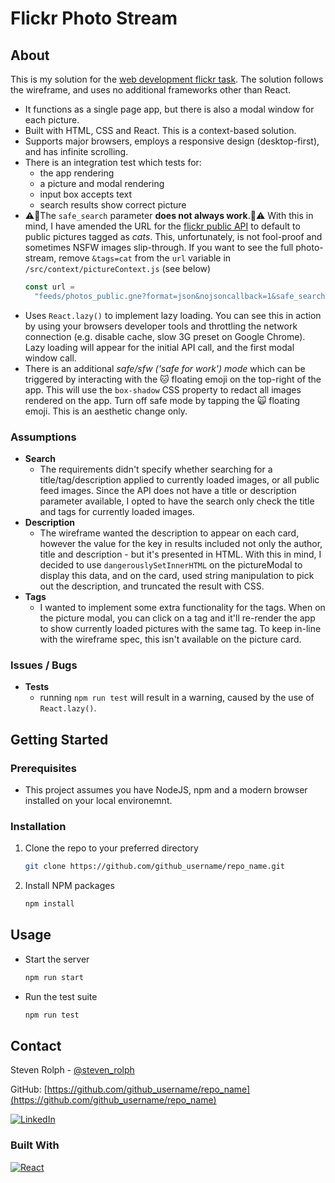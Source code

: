 # Flickr Photo Stream

## About

This is my solution for the [web development flickr task](https://github.com/holidayextras/recruitment-tasks/blob/master/developer-flickr-task.md). The solution follows the wireframe, and uses no additional frameworks other than React.

- It functions as a single page app, but there is also a modal window for each picture.
- Built with HTML, CSS and React. This is a context-based solution.
- Supports major browsers, employs a responsive design (desktop-first), and has infinite scrolling.
- There is an integration test which tests for:
  - the app rendering
  - a picture and modal rendering
  - input box accepts text
  - search results show correct picture
- ⚠️🚨The `safe_search` parameter **does not always work**.🚨⚠️ With this in mind, I have amended the URL for the [flickr public API](https://www.flickr.com/services/feeds/docs/photos_public/) to default to public pictures tagged as _cats_. This, unfortunately, is not fool-proof and sometimes NSFW images slip-through. If you want to see the full photo-stream, remove `&tags=cat` from the `url` variable in `/src/context/pictureContext.js` (see below)
  ```js
  const url =
    "feeds/photos_public.gne?format=json&nojsoncallback=1&safe_search=1&tags=cat";
  ```
- Uses `React.lazy()` to implement lazy loading. You can see this in action by using your browsers developer tools and throttling the network connection (e.g. disable cache, slow 3G preset on Google Chrome). Lazy loading will appear for the initial API call, and the first modal window call.
- There is an additional _safe/sfw ('safe for work') mode_ which can be triggered by interacting with the 🐱 floating emoji on the top-right of the app. This will use the `box-shadow` CSS property to redact all images rendered on the app. Turn off safe mode by tapping the 🙀 floating emoji. This is an aesthetic change only.

### Assumptions

- **Search**
  - The requirements didn't specify whether searching for a title/tag/description applied to currently loaded images, or all public feed images. Since the API does not have a title or description parameter available, I opted to have the search only check the title and tags for currently loaded images.
- **Description**
  - The wireframe wanted the description to appear on each card, however the value for the key in results included not only the author, title and description - but it's presented in HTML. With this in mind, I decided to use `dangerouslySetInnerHTML` on the pictureModal to display this data, and on the card, used string manipulation to pick out the description, and truncated the result with CSS.
- **Tags**
  - I wanted to implement some extra functionality for the tags. When on the picture modal, you can click on a tag and it'll re-render the app to show currently loaded pictures with the same tag. To keep in-line with the wireframe spec, this isn't available on the picture card.

### Issues / Bugs

- **Tests**
  - running `npm run test` will result in a warning, caused by the use of `React.lazy()`.

## Getting Started

### Prerequisites

- This project assumes you have NodeJS, npm and a modern browser installed on your local environemnt.

### Installation

1. Clone the repo to your preferred directory
   ```bash
   git clone https://github.com/github_username/repo_name.git
   ```
2. Install NPM packages
   ```bash
   npm install
   ```

## Usage

- Start the server
  ```bash
  npm run start
  ```
- Run the test suite
  ```bash
  npm run test
  ```

## Contact

Steven Rolph - [@steven_rolph](https://twitter.com/steven_rolph)

GitHub: [https://github.com/github_username/repo_name](https://github.com/github_username/repo_name)

[![LinkedIn][linkedin-shield]][linkedin-url]

### Built With

[![React][react.js]][react-url]

[linkedin-shield]: https://img.shields.io/badge/-LinkedIn-black.svg?style=for-the-badge&logo=linkedin&colorB=555
[linkedin-url]: https://linkedin.com/in/steven-rolph
[react.js]: https://img.shields.io/badge/React-20232A?style=for-the-badge&logo=react&logoColor=61DAFB
[react-url]: https://reactjs.org/
